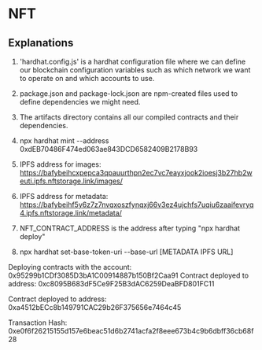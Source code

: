 # NFT

## Explanations

1. 'hardhat.config.js' is a hardhat configuration file where we can define our blockchain configuration variables such as which network we want to operate on and which accounts to use.

2. package.json and package-lock.json are npm-created files used to define dependencies we might need.

3. The artifacts directory contains all our compiled contracts and their dependencies.

4. npx hardhat mint --address 0xdEB70486F474ed063ae843DCD6582409B2178B93

5. IPFS address for images: https://bafybeihcxpepca3qpauurthpn2ec7vc7eayxjook2ioesj3b27hb2weuti.ipfs.nftstorage.link/images/

6. IPFS address for metadata: https://bafybeihf5y6z7z7nvqxoszfynqxj66v3ez4ujchfs7uqiu6zaaifevryq4.ipfs.nftstorage.link/metadata/

7. NFT_CONTRACT_ADDRESS is the address after typing "npx hardhat deploy"

8. npx hardhat set-base-token-uri --base-url [METADATA IPFS URL]

Deploying contracts with the account: 0x95299b1CDf3085D3bA1C00914887b150Bf2Caa91
Contract deployed to address: 0xc8095B683dF5Ce9F25B3dAC6259DeaBFD801FC11


Contract deployed to address: 0xa4512bECc8b149791CAC29b26F375656e7464c45

Transaction Hash: 0xe0f6f26215155d157e6beac51d6b2741acfa2f8eee673b4c9b6dbff36cb68f28